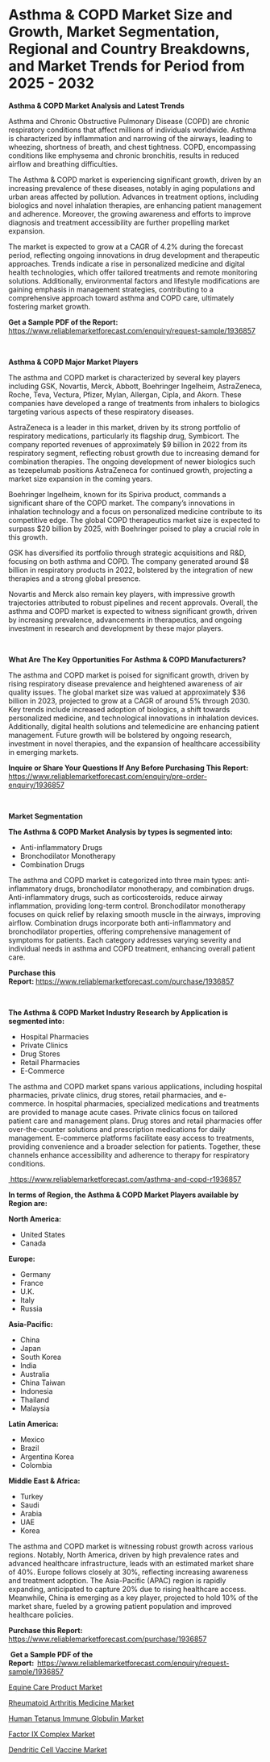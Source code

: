 <p><h1>Asthma & COPD Market Size and Growth, Market Segmentation, Regional and Country Breakdowns, and Market Trends for Period from 2025 -  2032</h1></p><p><strong>Asthma & COPD Market Analysis and Latest Trends</strong></p>
<p><p>Asthma and Chronic Obstructive Pulmonary Disease (COPD) are chronic respiratory conditions that affect millions of individuals worldwide. Asthma is characterized by inflammation and narrowing of the airways, leading to wheezing, shortness of breath, and chest tightness. COPD, encompassing conditions like emphysema and chronic bronchitis, results in reduced airflow and breathing difficulties. </p><p>The Asthma & COPD market is experiencing significant growth, driven by an increasing prevalence of these diseases, notably in aging populations and urban areas affected by pollution. Advances in treatment options, including biologics and novel inhalation therapies, are enhancing patient management and adherence. Moreover, the growing awareness and efforts to improve diagnosis and treatment accessibility are further propelling market expansion.</p><p>The market is expected to grow at a CAGR of 4.2% during the forecast period, reflecting ongoing innovations in drug development and therapeutic approaches. Trends indicate a rise in personalized medicine and digital health technologies, which offer tailored treatments and remote monitoring solutions. Additionally, environmental factors and lifestyle modifications are gaining emphasis in management strategies, contributing to a comprehensive approach toward asthma and COPD care, ultimately fostering market growth.</p></p>
<p><strong>Get a Sample PDF of the Report:&nbsp;</strong> <a href="https://www.reliablemarketforecast.com/enquiry/request-sample/1936857?utm_campaign=1167&utm_medium=2&utm_source=Github&utm_content=ia&utm_term=08032025&utm_id=asthma-copd">https://www.reliablemarketforecast.com/enquiry/request-sample/1936857</a></p>
<p>&nbsp;</p>
<p><strong>Asthma & COPD Major Market Players</strong></p>
<p><p>The asthma and COPD market is characterized by several key players including GSK, Novartis, Merck, Abbott, Boehringer Ingelheim, AstraZeneca, Roche, Teva, Vectura, Pfizer, Mylan, Allergan, Cipla, and Akorn. These companies have developed a range of treatments from inhalers to biologics targeting various aspects of these respiratory diseases.</p><p>AstraZeneca is a leader in this market, driven by its strong portfolio of respiratory medications, particularly its flagship drug, Symbicort. The company reported revenues of approximately $9 billion in 2022 from its respiratory segment, reflecting robust growth due to increasing demand for combination therapies. The ongoing development of newer biologics such as tezepelumab positions AstraZeneca for continued growth, projecting a market size expansion in the coming years.</p><p>Boehringer Ingelheim, known for its Spiriva product, commands a significant share of the COPD market. The company’s innovations in inhalation technology and a focus on personalized medicine contribute to its competitive edge. The global COPD therapeutics market size is expected to surpass $20 billion by 2025, with Boehringer poised to play a crucial role in this growth.</p><p>GSK has diversified its portfolio through strategic acquisitions and R&D, focusing on both asthma and COPD. The company generated around $8 billion in respiratory products in 2022, bolstered by the integration of new therapies and a strong global presence.</p><p>Novartis and Merck also remain key players, with impressive growth trajectories attributed to robust pipelines and recent approvals. Overall, the asthma and COPD market is expected to witness significant growth, driven by increasing prevalence, advancements in therapeutics, and ongoing investment in research and development by these major players.</p></p>
<p>&nbsp;</p>
<p><strong>What Are The Key Opportunities For Asthma & COPD Manufacturers?</strong></p>
<p><p>The asthma and COPD market is poised for significant growth, driven by rising respiratory disease prevalence and heightened awareness of air quality issues. The global market size was valued at approximately $36 billion in 2023, projected to grow at a CAGR of around 5% through 2030. Key trends include increased adoption of biologics, a shift towards personalized medicine, and technological innovations in inhalation devices. Additionally, digital health solutions and telemedicine are enhancing patient management. Future growth will be bolstered by ongoing research, investment in novel therapies, and the expansion of healthcare accessibility in emerging markets.</p></p>
<p><strong>Inquire or Share Your Questions If Any Before Purchasing This Report:</strong> <a href="https://www.reliablemarketforecast.com/enquiry/pre-order-enquiry/1936857?utm_campaign=1167&utm_medium=2&utm_source=Github&utm_content=ia&utm_term=08032025&utm_id=asthma-copd">https://www.reliablemarketforecast.com/enquiry/pre-order-enquiry/1936857</a></p>
<p>&nbsp;</p>
<p><strong>Market Segmentation</strong></p>
<p><strong>The Asthma & COPD Market Analysis by types is segmented into:</strong></p>
<p><ul><li>Anti-inflammatory Drugs</li><li>Bronchodilator Monotherapy</li><li>Combination Drugs</li></ul></p>
<p><p>The asthma and COPD market is categorized into three main types: anti-inflammatory drugs, bronchodilator monotherapy, and combination drugs. Anti-inflammatory drugs, such as corticosteroids, reduce airway inflammation, providing long-term control. Bronchodilator monotherapy focuses on quick relief by relaxing smooth muscle in the airways, improving airflow. Combination drugs incorporate both anti-inflammatory and bronchodilator properties, offering comprehensive management of symptoms for patients. Each category addresses varying severity and individual needs in asthma and COPD treatment, enhancing overall patient care.</p></p>
<p><strong>Purchase this Report:&nbsp;</strong><a href="https://www.reliablemarketforecast.com/purchase/1936857?utm_campaign=1167&utm_medium=2&utm_source=Github&utm_content=ia&utm_term=08032025&utm_id=asthma-copd">https://www.reliablemarketforecast.com/purchase/1936857</a></p>
<p>&nbsp;</p>
<p><strong>The Asthma & COPD Market Industry Research by Application is segmented into:</strong></p>
<p><ul><li>Hospital Pharmacies</li><li>Private Clinics</li><li>Drug Stores</li><li>Retail Pharmacies</li><li>E-Commerce</li></ul></p>
<p><p>The asthma and COPD market spans various applications, including hospital pharmacies, private clinics, drug stores, retail pharmacies, and e-commerce. In hospital pharmacies, specialized medications and treatments are provided to manage acute cases. Private clinics focus on tailored patient care and management plans. Drug stores and retail pharmacies offer over-the-counter solutions and prescription medications for daily management. E-commerce platforms facilitate easy access to treatments, providing convenience and a broader selection for patients. Together, these channels enhance accessibility and adherence to therapy for respiratory conditions.</p></p>
<p><a href="https://www.reliablemarketforecast.com/asthma-and-copd-r1936857?utm_campaign=1167&utm_medium=2&utm_source=Github&utm_content=ia&utm_term=08032025&utm_id=asthma-copd">&nbsp;https://www.reliablemarketforecast.com/asthma-and-copd-r1936857</a></p>
<p><strong>In terms of Region, the Asthma & COPD Market Players available by Region are:</strong></p>
<p>
    <p> <strong> North America: </strong>
        <ul>
            <li>United States</li>
            <li>Canada</li>
        </ul>
        </p> 
    <p> <strong> Europe: </strong>
        <ul>
            <li>Germany</li>
            <li>France</li>
            <li>U.K.</li>
            <li>Italy</li>
            <li>Russia</li>
        </ul>
        </p> 
    <p> <strong> Asia-Pacific: </strong>
        <ul>
            <li>China</li>
            <li>Japan</li>
            <li>South Korea</li>
            <li>India</li>
            <li>Australia</li>
            <li>China Taiwan</li>
            <li>Indonesia</li>
            <li>Thailand</li>
            <li>Malaysia</li>
        </ul>
        </p> 
    <p> <strong> Latin America: </strong>
        <ul>
            <li>Mexico</li>
            <li>Brazil</li>
            <li>Argentina Korea</li>
            <li>Colombia</li>
        </ul>
        </p> 
    <p> <strong> Middle East & Africa: </strong>
        <ul>
            <li>Turkey</li>
            <li>Saudi</li>
            <li>Arabia</li>
            <li>UAE</li>
            <li>Korea</li>
        </ul>
    </p>
    </p>
<p><p>The asthma and COPD market is witnessing robust growth across various regions. Notably, North America, driven by high prevalence rates and advanced healthcare infrastructure, leads with an estimated market share of 40%. Europe follows closely at 30%, reflecting increasing awareness and treatment adoption. The Asia-Pacific (APAC) region is rapidly expanding, anticipated to capture 20% due to rising healthcare access. Meanwhile, China is emerging as a key player, projected to hold 10% of the market share, fueled by a growing patient population and improved healthcare policies.</p></p>
<p><strong>Purchase this Report: </strong><a href="https://www.reliablemarketforecast.com/purchase/1936857?utm_campaign=1167&utm_medium=2&utm_source=Github&utm_content=ia&utm_term=08032025&utm_id=asthma-copd">https://www.reliablemarketforecast.com/purchase/1936857</a></p>
<p>&nbsp;<strong>Get a Sample PDF of the Report:&nbsp;&nbsp;</strong><a href="https://www.reliablemarketforecast.com/enquiry/request-sample/1936857?utm_campaign=1167&utm_medium=2&utm_source=Github&utm_content=ia&utm_term=08032025&utm_id=asthma-copd">https://www.reliablemarketforecast.com/enquiry/request-sample/1936857</a></p>
<p><strong></strong></p>
<p><p><a href="https://github.com/maaniwilka9y/Market-Research-Report-List-1/blob/main/equine-care-product-market.md?utm_campaign=1167&utm_medium=2&utm_source=Github&utm_content=ia&utm_term=08032025&utm_id=asthma-copd">Equine Care Product Market</a></p><p><a href="https://github.com/waldarolka1j/Market-Research-Report-List-1/blob/main/rheumatoid-arthritis-medicine-market.md?utm_campaign=1167&utm_medium=2&utm_source=Github&utm_content=ia&utm_term=08032025&utm_id=asthma-copd">Rheumatoid Arthritis Medicine Market</a></p><p><a href="https://github.com/failarustic/Market-Research-Report-List-1/blob/main/human-tetanus-immune-globulin-market.md?utm_campaign=1167&utm_medium=2&utm_source=Github&utm_content=ia&utm_term=08032025&utm_id=asthma-copd">Human Tetanus Immune Globulin Market</a></p><p><a href="https://github.com/claracpegios/Market-Research-Report-List-1/blob/main/factor-ix-complex-market.md?utm_campaign=1167&utm_medium=2&utm_source=Github&utm_content=ia&utm_term=08032025&utm_id=asthma-copd">Factor IX Complex Market</a></p><p><a href="https://github.com/damjiederyd/Market-Research-Report-List-1/blob/main/dendritic-cell-vaccine-market.md?utm_campaign=1167&utm_medium=2&utm_source=Github&utm_content=ia&utm_term=08032025&utm_id=asthma-copd">Dendritic Cell Vaccine Market</a></p></p>